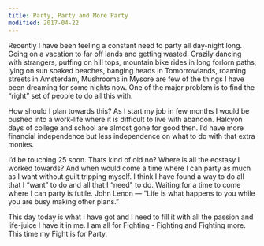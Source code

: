 ```yaml
---
title: Party, Party and More Party
modified: 2017-04-22
---
```



Recently I have been feeling a constant need to party all day-night long. Going on a vacation to far off lands and getting wasted. Crazily dancing with strangers, puffing on hill tops, mountain bike rides in long forlorn paths, lying on sun soaked beaches, banging heads in Tomorrowlands, roaming streets in Amsterdam, Mushrooms in Mysore are few of the things I have been dreaming for some nights now. One of the major problem is to find the “right” set of people to do all this with.

How should I plan towards this? As I start my job in few months I would be pushed into a work-life where it is difficult to live with abandon. Halcyon days of college and school are almost gone for good then. I’d have more financial independence but less independence on what to do with that extra monies.

I’d be touching 25 soon. Thats kind of old no? Where is all the ecstasy I worked towards? And when would come a time where I can party as much as I want without guilt tripping myself. I think I have found a way to do all that I “want” to do and all that I “need" to do. Waiting for a time to come where I can party is futile. John Lenon — “Life is what happens to you while you are busy making other plans.”

This day today is what I have got and I need to fill it with all the passion and life-juice I have it in me. I am all for Fighting - Fighting and Fighting more. This time my Fight is for Party. 
